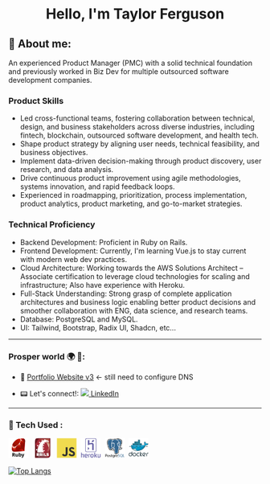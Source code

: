 
  
<h1 align="center">
  Hello, I'm Taylor Ferguson
</h1>

## 🌄 About me: 

An experienced Product Manager (PMC) with a solid technical foundation and previously worked in Biz Dev for multiple outsourced software development companies. 


### Product Skills

- Led cross-functional teams, fostering collaboration between technical, design, and business stakeholders across diverse industries, including fintech, blockchain, outsourced software development, and health tech.
- Shape product strategy by aligning user needs, technical feasibility, and business objectives.
- Implement data-driven decision-making through product discovery, user research, and data analysis.
- Drive continuous product improvement using agile methodologies, systems innovation, and rapid feedback loops.
- Experienced in roadmapping, prioritization, process implementation, product analytics, product marketing, and go-to-market strategies.



### Technical Proficiency

- Backend Development: Proficient in Ruby on Rails.
- Frontend Development: Currently, I'm learning Vue.js to stay current with modern web dev practices.
- Cloud Architecture: Working towards the AWS Solutions Architect –Associate certification to leverage cloud technologies for scaling and infrastructure; Also have experience with Heroku.
- Full-Stack Understanding: Strong grasp of complete application architectures and business logic enabling better product decisions and smoother collaboration with ENG, data science, and research teams.
- Database: PostgreSQL and MySQL.
- UI: Tailwind, Bootstrap, Radix UI, Shadcn, etc... 


---


### Prosper world 🌍 🖖:



- :ship: [Portfolio Website v3](https://main.d17wbcqv4g4amo.amplifyapp.com/) <- still need to configure DNS

- :pager: Let's connect!: [![](https://i.sstatic.net/gVE0j.png) LinkedIn](https://www.linkedin.com/in/taylor-ferguson-57826660/)




---

### :musical_score: Tech Used :

<div>
  
   <img src="https://github.com/devicons/devicon/blob/master/icons/ruby/ruby-original-wordmark.svg" title="Ruby" alt="Ruby" width="40" height="40"/>&nbsp;
  <img src="https://github.com/devicons/devicon/blob/master/icons/rails/rails-original-wordmark.svg" title="Rails" alt="Rails" width="40" height="40"/>&nbsp;
  <img src="https://github.com/devicons/devicon/blob/master/icons/javascript/javascript-original.svg" title="JavaScript" alt="JavaScript" width="40" height="40"/>&nbsp;
  <img src="https://github.com/devicons/devicon/blob/master/icons/heroku/heroku-original-wordmark.svg" title="Heroku" alt="Heroku" width="40" height="40"/>&nbsp;
  <img src="https://github.com/devicons/devicon/blob/master/icons/postgresql/postgresql-original-wordmark.svg" title="PostgreSQL" alt="PostgreSQL" width="40" height="40"/>&nbsp;
    <img src="https://github.com/devicons/devicon/blob/master/icons/docker/docker-original-wordmark.svg" title="docker" alt="docker" width="40" height="40"/>&nbsp;
</div>

[![Top Langs](https://github-readme-stats.vercel.app/api/top-langs/?username=taylorjalpha&theme=radical)](https://github.com/anuraghazra/github-readme-stats)
